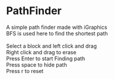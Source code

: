 # PathFinder
A simple path finder made with iGraphics<br>
BFS  is used here to find the shortest path<br>
<br>
Select a block and left click and drag<br>
Right click and drag to erase<br>
Press Enter to start Finding path<br>
Press space to hide path<br>
Press r to reset<br>

